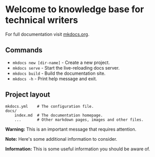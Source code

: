 # Welcome to knowledge base for technical writers

For full documentation visit [mkdocs.org](https://www.mkdocs.org).

## Commands

* `mkdocs new [dir-name]` - Create a new project.
* `mkdocs serve` - Start the live-reloading docs server.
* `mkdocs build` - Build the documentation site.
* `mkdocs -h` - Print help message and exit.

## Project layout

    mkdocs.yml    # The configuration file.
    docs/
        index.md  # The documentation homepage.
        ...       # Other markdown pages, images and other files.

<div class="warning-label">

**Warning:** This is an important message that requires attention.

</div>

<div class="note-label">

**Note:** Here's some additional information to consider.

</div>

<div class="info-label">

**Information:** This is some useful information you should be aware of.

</div>

